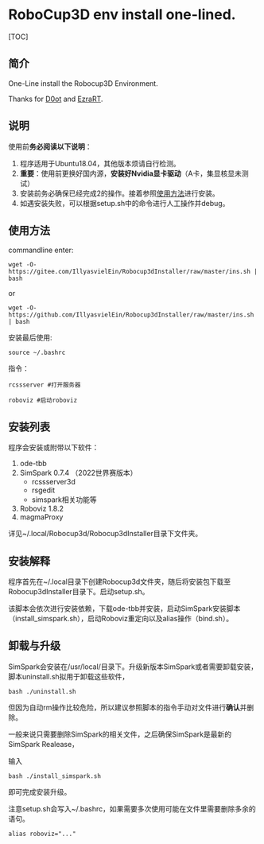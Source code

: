 # RoboCup3D env install one-lined.

[TOC]

## 简介

One-Line install the Robocup3D Environment.

Thanks for [D0ot](https://github.com/D0ot) and [EzraRT](https://github.com/orgs/hfutrobocup3d/people/EzraRT).

## 说明

使用前**务必阅读以下说明**：

1. 程序适用于Ubuntu18.04，其他版本烦请自行检测。
2. **重要**：使用前更换好国内源，**安装好Nvidia显卡驱动**（A卡，集显核显未测试）
3. 安装前务必确保已经完成2的操作。接着参照[使用方法](#使用方法)进行安装。
4. 如遇安装失败，可以根据setup.sh中的命令进行人工操作并debug。

## 使用方法

commandline enter:

```shell
wget -O- https://gitee.com/IllyasvielEin/Robocup3dInstaller/raw/master/ins.sh | bash
```

or

```shell
wget -O- https://github.com/IllyasvielEin/Robocup3dInstaller/raw/master/ins.sh | bash
```

安装最后使用:

```shell
source ~/.bashrc
```

指令：

```shell
rcssserver #打开服务器

roboviz #启动roboviz
```

## 安装列表

程序会安装或附带以下软件：

1. ode-tbb
2. SimSpark 0.7.4 （2022世界赛版本）
   - rcssserver3d
   - rsgedit
   - simspark相关功能等
3. Roboviz 1.8.2
4. magmaProxy

详见~/.local/Robocup3d/Robocup3dInstaller目录下文件夹。

## 安装解释

程序首先在~/.local目录下创建Robocup3d文件夹，随后将安装包下载至Robocup3dInstaller目录下。启动setup.sh。

该脚本会依次进行安装依赖，下载ode-tbb并安装，启动SimSpark安装脚本（install_simspark.sh），启动Roboviz重定向以及alias操作（bind.sh）。

## 卸载与升级

SimSpark会安装在/usr/local/目录下。升级新版本SimSpark或者需要卸载安装，脚本uninstall.sh拟用于卸载这些软件，

```shell
bash ./uninstall.sh
```

但因为自动rm操作比较危险，所以建议参照脚本的指令手动对文件进行**确认**并删除。

一般来说只需要删除SimSpark的相关文件，之后确保SimSpark是最新的SimSpark Realease，

输入

```shell
bash ./install_simspark.sh
```

即可完成安装升级。

注意setup.sh会写入~/.bashrc，如果需要多次使用可能在文件里需要删除多余的语句。

```shell
alias roboviz="..."
```

